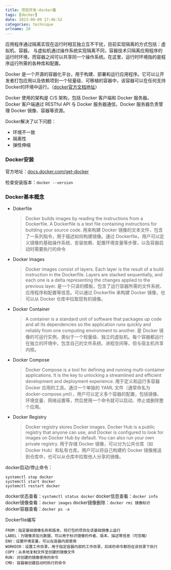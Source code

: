 ```yaml
---
title: 项目开发-docker篇
tags: [docker]
date: 2023-08-09 17:46:52
categories: technique
urlname: 20
---
```


应用程序通过隔离实现在运行时相互独立互不干扰，目前实现隔离的方式包括：虚拟机、容器。
与虚拟机通过操作系统实现隔离不同，容器技术只隔离应用程序的运行时环境，而容器之间可以共享同一个操作系统。在这里，运行时环境指的是程序运行所需的各种库和配置。


Docker 是一个开源的容器化平台，用于构建、部署和运行应用程序。它可以让开发者打包应用以及依赖项到一个轻量级、可移植的容器中，该容器可以在任何支持Docker的环境中运行。（[docker官方文档地址][1]）

Docker 使用的架构是 C/S 架构，包括 Docker 客户端和 Docker 服务器。Docker 客户端通过 RESTful API 与 Docker 服务器通信，Docker 服务器负责管理 Docker 镜像、容器等资源。

Docker解决了以下问题：

- 环境不一致
- 隔离性
- 弹性伸缩

### Docker安装

官方地址：[docs.docker.com/get-docker][2] 

检查安装版本：`docker --version`

### Docker基本概念
- Dokerfile
  > Docker builds images by reading the instructions from a Dockerfile. A Dockerfile is a text file containing instructions for building your source code. 
  > 用来构建 Docker 镜像的文本文件，包含了一系列指令，用于描述如何构建镜像。通过 Dockerfile，用户可以定义镜像的基础操作系统、安装依赖、配置环境变量等步骤，以及容器启动时需要执行的命令
- Docker Images
  > Docker images consist of layers. Each layer is the result of a build instruction in the Dockerfile. Layers are stacked sequentially, and each one is a delta representing the changes applied to the previous layer.
  > 是一个只读的模板，包含了运行容器所需的文件系统、应用程序和配置等信息。可以通过 Dockerfile 来构建 Docker 镜像，也可以从 Docker 仓库中拉取现有的镜像。
- Docker Container
  > A container is a standard unit of software that packages up code and all its dependencies so the application runs quickly and reliably from one computing environment to another.
  > 是 Docker 镜像的可运行实例，类似于一个轻量级、独立的虚拟机。每个容器都运行在独立的环境中，包含自己的文件系统、进程空间等，但与宿主机共享内核。
- Docker Compose
  > Docker Compose is a tool for defining and running multi-container applications. It is the key to unlocking a streamlined and efficient development and deployment experience.
  > 用于定义和运行多容器 Docker 应用的工具。通过一个单独的 YAML 文件（通常命名为 docker-compose.yml），用户可以定义多个容器的配置，包括镜像、环境变量、网络设置等，然后使用一个命令就可以启动、停止或删除整个应用。
- Docker Registry
  > Docker registry stores Docker images. Docker Hub is a public registry that anyone can use, and Docker is configured to look for images on Docker Hub by default. You can also run your own private registry.
  > 用于存储 Docker 镜像，可以分为公共仓库（如 Docker Hub）和私有仓库。用户可以将自己构建的 Docker 镜像推送到仓库中，也可以从仓库中拉取他人分享的镜像。
  


docker启动/停止命令：
```
systemctl stop docker
systemctl start docker
systemctl restart docker
```
docker状态查看：`systemctl status docker`
docker信息查看：`docker info`
docker镜像查看：`docker images`
docker镜像删除：`docker rmi 镜像标识`
docker容器查看：`docker ps -a`

Dockerfile编写
```
FROM：指定基础镜像名称和版本，将打包的项目在该基础镜像上运行
LABEL：为镜像添加元数据，可以用于标识镜像的作者、版本、描述等信息（可忽略）
ENV：设置环境变量，可以在容器内部使用
WORKDIR：设置工作目录，用于指定容器内部的工作目录，后续的命令都将在该目录下执行
COPY：从本地复制文件至创建的镜像文件
RUN: 对创建的镜像使用的命令
CMD: 容器被创建启动时执行的命令
```



[1]: https://docs.docker.com/
[2]: https://docs.docker.com/get-docker/
